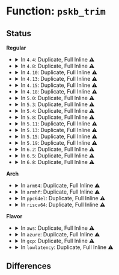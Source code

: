 # Function: <code>pskb_trim</code>

## Status
<b>Regular</b>
<ul>
<li>
<details>
<summary>In <code>4.4</code>: Duplicate, Full Inline ⚠️</summary>

**Collision:** Static Duplication

**Inline:** Full

**Transformation:** False

**Instances:**

```
In net/core/skbuff.c (ffffffff81708db8)
Location: include/linux/skbuff.h:2183
Inline: True
Inline callers:
  - net/core/skbuff.c:___pskb_trim
  - net/core/skbuff.c:skb_segment
```
```
In net/core/filter.c (ffffffff81730acf)
Location: include/linux/skbuff.h:2183
Inline: True
Inline callers:
  - net/core/filter.c:sk_filter
```
```
In net/ipv4/ip_output.c (ffffffff8175dc78)
Location: include/linux/skbuff.h:2183
Inline: True
Inline callers:
  - net/ipv4/ip_output.c:ip_append_page
```
```
In net/ipv6/ip6_output.c (ffffffff817c651d)
Location: include/linux/skbuff.h:2183
Inline: True
```
```
In net/packet/af_packet.c (ffffffff81808b9f)
Location: include/linux/skbuff.h:2183
Inline: True
Inline callers:
  - net/packet/af_packet.c:packet_rcv
```
</details>
</li>
<li>
<details>
<summary>In <code>4.8</code>: Duplicate, Full Inline ⚠️</summary>

**Collision:** Static Duplication

**Inline:** Full

**Transformation:** False

**Instances:**

```
In net/core/skbuff.c (ffffffff8177084a)
Location: include/linux/skbuff.h:2318
Inline: True
Inline callers:
  - net/core/skbuff.c:pskb_extract
  - net/core/skbuff.c:skb_segment
  - net/core/skbuff.c:___pskb_trim
```
```
In net/core/filter.c (ffffffff8179b795)
Location: include/linux/skbuff.h:2318
Inline: True
Inline callers:
  - net/core/filter.c:sk_filter_trim_cap
```
```
In net/ipv4/ip_output.c (ffffffff817cb144)
Location: include/linux/skbuff.h:2318
Inline: True
Inline callers:
  - net/ipv4/ip_output.c:ip_append_page
```
```
In net/ipv6/ip6_output.c (ffffffff81833608)
Location: include/linux/skbuff.h:2318
Inline: True
```
```
In net/packet/af_packet.c (ffffffff8187a1c8)
Location: include/linux/skbuff.h:2318
Inline: True
Inline callers:
  - net/packet/af_packet.c:packet_rcv
```
</details>
</li>
<li>
<details>
<summary>In <code>4.10</code>: Duplicate, Full Inline ⚠️</summary>

**Collision:** Static Duplication

**Inline:** Full

**Transformation:** False

**Instances:**

```
In net/core/skbuff.c (ffffffff8179d9ba)
Location: include/linux/skbuff.h:2340
Inline: True
Inline callers:
  - net/core/skbuff.c:pskb_extract
  - net/core/skbuff.c:skb_segment
  - net/core/skbuff.c:___pskb_trim
```
```
In net/core/filter.c (ffffffff817ca944)
Location: include/linux/skbuff.h:2340
Inline: True
```
```
In net/ipv4/ip_output.c (ffffffff817fad99)
Location: include/linux/skbuff.h:2340
Inline: True
Inline callers:
  - net/ipv4/ip_output.c:ip_append_page
```
```
In net/ipv6/ip6_output.c (ffffffff81865098)
Location: include/linux/skbuff.h:2340
Inline: True
```
```
In net/packet/af_packet.c (ffffffff818aea38)
Location: include/linux/skbuff.h:2340
Inline: True
Inline callers:
  - net/packet/af_packet.c:packet_rcv
```
</details>
</li>
<li>
<details>
<summary>In <code>4.13</code>: Duplicate, Full Inline ⚠️</summary>

**Collision:** Static Duplication

**Inline:** Full

**Transformation:** False

**Instances:**

```
In net/core/skbuff.c (ffffffff817be76a)
Location: include/linux/skbuff.h:2389
Inline: True
Inline callers:
  - net/core/skbuff.c:pskb_extract
  - net/core/skbuff.c:skb_segment
  - net/core/skbuff.c:___pskb_trim
```
```
In net/core/filter.c (ffffffff817e9b12)
Location: include/linux/skbuff.h:2389
Inline: True
```
```
In net/ipv4/ip_output.c (ffffffff8181b173)
Location: include/linux/skbuff.h:2389
Inline: True
Inline callers:
  - net/ipv4/ip_output.c:ip_append_page
```
```
In net/ipv6/ip6_output.c (ffffffff8188884a)
Location: include/linux/skbuff.h:2389
Inline: True
```
```
In net/packet/af_packet.c (ffffffff818d3784)
Location: include/linux/skbuff.h:2389
Inline: True
Inline callers:
  - net/packet/af_packet.c:packet_rcv
```
</details>
</li>
<li>
<details>
<summary>In <code>4.15</code>: Duplicate, Full Inline ⚠️</summary>

**Collision:** Static Duplication

**Inline:** Full

**Transformation:** False

**Instances:**

```
In net/core/skbuff.c (ffffffff81837eda)
Location: include/linux/skbuff.h:2476
Inline: True
Inline callers:
  - net/core/skbuff.c:pskb_extract
  - net/core/skbuff.c:skb_segment
  - net/core/skbuff.c:___pskb_trim
```
```
In net/core/filter.c (ffffffff81865187)
Location: include/linux/skbuff.h:2476
Inline: True
```
```
In net/ipv4/ip_output.c (ffffffff8189a13a)
Location: include/linux/skbuff.h:2476
Inline: True
Inline callers:
  - net/ipv4/ip_output.c:ip_append_page
```
```
In net/ipv6/ip6_output.c (ffffffff8190ab8d)
Location: include/linux/skbuff.h:2476
Inline: True
```
```
In net/packet/af_packet.c (ffffffff819586cd)
Location: include/linux/skbuff.h:2476
Inline: True
Inline callers:
  - net/packet/af_packet.c:packet_rcv
```
</details>
</li>
<li>
<details>
<summary>In <code>4.18</code>: Duplicate, Full Inline ⚠️</summary>

**Collision:** Static Duplication

**Inline:** Full

**Transformation:** False

**Instances:**

```
In drivers/net/tun.c (ffffffff8173d677)
Location: include/linux/skbuff.h:2488
Inline: True
Inline callers:
  - drivers/net/tun.c:tun_net_xmit
```
```
In net/core/skbuff.c (ffffffff818825aa)
Location: include/linux/skbuff.h:2488
Inline: True
Inline callers:
  - net/core/skbuff.c:pskb_extract
  - net/core/skbuff.c:skb_segment
  - net/core/skbuff.c:___pskb_trim
```
```
In net/core/filter.c (ffffffff818b2ca9)
Location: include/linux/skbuff.h:2488
Inline: True
```
```
In net/ipv4/ip_output.c (ffffffff818ee5ee)
Location: include/linux/skbuff.h:2488
Inline: True
Inline callers:
  - net/ipv4/ip_output.c:ip_append_page
```
```
In net/ipv6/ip6_output.c (ffffffff81961fe8)
Location: include/linux/skbuff.h:2488
Inline: True
```
```
In net/packet/af_packet.c (ffffffff819b2114)
Location: include/linux/skbuff.h:2488
Inline: True
Inline callers:
  - net/packet/af_packet.c:packet_rcv
```
</details>
</li>
<li>
<details>
<summary>In <code>5.0</code>: Duplicate, Full Inline ⚠️</summary>

**Collision:** Static Duplication

**Inline:** Full

**Transformation:** False

**Instances:**

```
In drivers/net/tun.c (ffffffff8176105a)
Location: include/linux/skbuff.h:2564
Inline: True
Inline callers:
  - drivers/net/tun.c:tun_net_xmit
```
```
In net/core/skbuff.c (ffffffff818a306a)
Location: include/linux/skbuff.h:2564
Inline: True
Inline callers:
  - net/core/skbuff.c:pskb_extract
  - net/core/skbuff.c:skb_segment
  - net/core/skbuff.c:___pskb_trim
```
```
In net/core/filter.c (ffffffff818d5bd2)
Location: include/linux/skbuff.h:2564
Inline: True
Inline callers:
  - net/core/filter.c:sk_filter_trim_cap
```
```
In net/ipv4/ip_output.c (ffffffff8191bdaf)
Location: include/linux/skbuff.h:2564
Inline: True
Inline callers:
  - net/ipv4/ip_output.c:ip_append_page
```
```
In net/ipv6/ip6_output.c (ffffffff81996a0e)
Location: include/linux/skbuff.h:2564
Inline: True
```
```
In net/packet/af_packet.c (ffffffff819e903b)
Location: include/linux/skbuff.h:2564
Inline: True
Inline callers:
  - net/packet/af_packet.c:packet_rcv
```
</details>
</li>
<li>
<details>
<summary>In <code>5.3</code>: Duplicate, Full Inline ⚠️</summary>

**Collision:** Static Duplication

**Inline:** Full

**Transformation:** False

**Instances:**

```
In drivers/net/tun.c (ffffffff8179ecdb)
Location: include/linux/skbuff.h:2650
Inline: True
Inline callers:
  - drivers/net/tun.c:tun_net_xmit
```
```
In net/core/skbuff.c (ffffffff818edcfb)
Location: include/linux/skbuff.h:2650
Inline: True
Inline callers:
  - net/core/skbuff.c:pskb_extract
  - net/core/skbuff.c:skb_segment
  - net/core/skbuff.c:___pskb_trim
```
```
In net/core/filter.c (ffffffff81923378)
Location: include/linux/skbuff.h:2650
Inline: True
Inline callers:
  - net/core/filter.c:sk_filter_trim_cap
```
```
In net/ipv4/ip_output.c (ffffffff8197e0b0)
Location: include/linux/skbuff.h:2650
Inline: True
Inline callers:
  - net/ipv4/ip_output.c:ip_append_page
```
```
In net/ipv4/tcp.c (ffffffff8198a833)
Location: include/linux/skbuff.h:2650
Inline: True
Inline callers:
  - net/ipv4/tcp.c:sk_stream_alloc_skb
```
```
In net/ipv6/ip6_output.c (ffffffff81a02f57)
Location: include/linux/skbuff.h:2650
Inline: True
```
```
In net/packet/af_packet.c (ffffffff81a574ae)
Location: include/linux/skbuff.h:2650
Inline: True
Inline callers:
  - net/packet/af_packet.c:packet_rcv
```
</details>
</li>
<li>
<details>
<summary>In <code>5.4</code>: Duplicate, Full Inline ⚠️</summary>

**Collision:** Static Duplication

**Inline:** Full

**Transformation:** False

**Instances:**

```
In drivers/net/tun.c (ffffffff817c349e)
Location: include/linux/skbuff.h:2664
Inline: True
Inline callers:
  - drivers/net/tun.c:tun_net_xmit
```
```
In net/core/skbuff.c (ffffffff8191fdfb)
Location: include/linux/skbuff.h:2664
Inline: True
Inline callers:
  - net/core/skbuff.c:pskb_extract
  - net/core/skbuff.c:pskb_extract
  - net/core/skbuff.c:skb_segment
  - net/core/skbuff.c:skb_segment
  - net/core/skbuff.c:___pskb_trim
  - net/core/skbuff.c:___pskb_trim
```
```
In net/core/filter.c (ffffffff81955635)
Location: include/linux/skbuff.h:2664
Inline: True
Inline callers:
  - net/core/filter.c:sk_filter_trim_cap
```
```
In net/ipv4/ip_output.c (ffffffff819b49cb)
Location: include/linux/skbuff.h:2664
Inline: True
Inline callers:
  - net/ipv4/ip_output.c:ip_append_page
```
```
In net/ipv4/tcp.c (ffffffff819c11b1)
Location: include/linux/skbuff.h:2664
Inline: True
```
```
In net/ipv6/ip6_output.c (ffffffff81a39b2c)
Location: include/linux/skbuff.h:2664
Inline: True
```
```
In net/packet/af_packet.c (ffffffff81a8e4ce)
Location: include/linux/skbuff.h:2664
Inline: True
Inline callers:
  - net/packet/af_packet.c:packet_rcv
```
</details>
</li>
<li>
<details>
<summary>In <code>5.8</code>: Duplicate, Full Inline ⚠️</summary>

**Collision:** Static Duplication

**Inline:** Full

**Transformation:** False

**Instances:**

```
In drivers/net/tun.c (ffffffff8188e772)
Location: include/linux/skbuff.h:2687
Inline: True
Inline callers:
  - drivers/net/tun.c:tun_net_xmit
```
```
In net/core/skbuff.c (ffffffff819f33d6)
Location: include/linux/skbuff.h:2687
Inline: True
Inline callers:
  - net/core/skbuff.c:pskb_extract
  - net/core/skbuff.c:skb_segment
  - net/core/skbuff.c:___pskb_trim
```
```
In net/core/filter.c (ffffffff81a2bb30)
Location: include/linux/skbuff.h:2687
Inline: True
Inline callers:
  - net/core/filter.c:sk_filter_trim_cap
```
```
In net/ipv4/ip_output.c (ffffffff81a9ec2c)
Location: include/linux/skbuff.h:2687
Inline: True
Inline callers:
  - net/ipv4/ip_output.c:ip_append_page
  - net/ipv4/ip_output.c:__ip_append_data
```
```
In net/ipv4/tcp.c (ffffffff81aac8e1)
Location: include/linux/skbuff.h:2687
Inline: True
Inline callers:
  - net/ipv4/tcp.c:sk_stream_alloc_skb
```
```
In net/xfrm/espintcp.c (ffffffff81b228eb)
Location: include/linux/skbuff.h:2687
Inline: True
Inline callers:
  - net/xfrm/espintcp.c:espintcp_rcv
```
```
In net/ipv6/ip6_output.c (ffffffff81b2f2f0)
Location: include/linux/skbuff.h:2687
Inline: True
```
```
In net/packet/af_packet.c (ffffffff81b8b06a)
Location: include/linux/skbuff.h:2687
Inline: True
Inline callers:
  - net/packet/af_packet.c:packet_rcv
```
</details>
</li>
<li>
<details>
<summary>In <code>5.11</code>: Duplicate, Full Inline ⚠️</summary>

**Collision:** Static Duplication

**Inline:** Full

**Transformation:** False

**Instances:**

```
In drivers/net/tun.c (ffffffff8189d0dc)
Location: include/linux/skbuff.h:2713
Inline: True
Inline callers:
  - drivers/net/tun.c:tun_net_xmit
```
```
In net/core/skbuff.c (ffffffff819f3406)
Location: include/linux/skbuff.h:2713
Inline: True
Inline callers:
  - net/core/skbuff.c:pskb_extract
  - net/core/skbuff.c:skb_segment
  - net/core/skbuff.c:___pskb_trim
```
```
In net/core/filter.c (ffffffff81a2d0cf)
Location: include/linux/skbuff.h:2713
Inline: True
Inline callers:
  - net/core/filter.c:sk_filter_trim_cap
```
```
In net/ipv4/ip_output.c (ffffffff81aa8b6a)
Location: include/linux/skbuff.h:2713
Inline: True
Inline callers:
  - net/ipv4/ip_output.c:ip_append_page
  - net/ipv4/ip_output.c:__ip_append_data
```
```
In net/ipv4/tcp.c (ffffffff81ab4237)
Location: include/linux/skbuff.h:2713
Inline: True
Inline callers:
  - net/ipv4/tcp.c:sk_stream_alloc_skb
```
```
In net/ipv4/ip_tunnel_core.c (ffffffff81b068b9)
Location: include/linux/skbuff.h:2713
Inline: True
Inline callers:
  - net/ipv4/ip_tunnel_core.c:iptunnel_pmtud_build_icmpv6
  - net/ipv4/ip_tunnel_core.c:iptunnel_pmtud_build_icmp
```
```
In net/xfrm/espintcp.c (ffffffff81b3159b)
Location: include/linux/skbuff.h:2713
Inline: True
Inline callers:
  - net/xfrm/espintcp.c:espintcp_rcv
```
```
In net/ipv6/ip6_output.c (ffffffff81b3dd3d)
Location: include/linux/skbuff.h:2713
Inline: True
```
```
In net/packet/af_packet.c (ffffffff81b9a089)
Location: include/linux/skbuff.h:2713
Inline: True
Inline callers:
  - net/packet/af_packet.c:packet_rcv
```
</details>
</li>
<li>
<details>
<summary>In <code>5.13</code>: Duplicate, Full Inline ⚠️</summary>

**Collision:** Static Duplication

**Inline:** Full

**Transformation:** False

**Instances:**

```
In drivers/net/tun.c (ffffffff8187f90c)
Location: include/linux/skbuff.h:2729
Inline: True
Inline callers:
  - drivers/net/tun.c:tun_net_xmit
```
```
In net/core/skbuff.c (ffffffff819d9666)
Location: include/linux/skbuff.h:2729
Inline: True
Inline callers:
  - net/core/skbuff.c:pskb_extract
  - net/core/skbuff.c:skb_segment
  - net/core/skbuff.c:___pskb_trim
```
```
In net/core/filter.c (ffffffff81a14166)
Location: include/linux/skbuff.h:2729
Inline: True
Inline callers:
  - net/core/filter.c:sk_filter_trim_cap
```
```
In net/ipv4/ip_output.c (ffffffff81a93c86)
Location: include/linux/skbuff.h:2729
Inline: True
Inline callers:
  - net/ipv4/ip_output.c:ip_append_page
  - net/ipv4/ip_output.c:__ip_append_data
```
```
In net/ipv4/tcp.c (ffffffff81a9f3a7)
Location: include/linux/skbuff.h:2729
Inline: True
Inline callers:
  - net/ipv4/tcp.c:sk_stream_alloc_skb
```
```
In net/ipv4/ip_tunnel_core.c (ffffffff81af1fcc)
Location: include/linux/skbuff.h:2729
Inline: True
Inline callers:
  - net/ipv4/ip_tunnel_core.c:iptunnel_pmtud_build_icmpv6
  - net/ipv4/ip_tunnel_core.c:iptunnel_pmtud_build_icmp
```
```
In net/xfrm/espintcp.c (ffffffff81b1f211)
Location: include/linux/skbuff.h:2729
Inline: True
Inline callers:
  - net/xfrm/espintcp.c:espintcp_rcv
```
```
In net/ipv6/ip6_output.c (ffffffff81b2b1f8)
Location: include/linux/skbuff.h:2729
Inline: True
```
```
In net/packet/af_packet.c (ffffffff81b88ffb)
Location: include/linux/skbuff.h:2729
Inline: True
Inline callers:
  - net/packet/af_packet.c:packet_rcv
```
</details>
</li>
<li>
<details>
<summary>In <code>5.15</code>: Duplicate, Full Inline ⚠️</summary>

**Collision:** Static Duplication

**Inline:** Full

**Transformation:** False

**Instances:**

```
In drivers/net/tun.c (ffffffff81910a95)
Location: include/linux/skbuff.h:2758
Inline: True
Inline callers:
  - drivers/net/tun.c:tun_net_xmit
```
```
In net/core/skbuff.c (ffffffff81a89626)
Location: include/linux/skbuff.h:2758
Inline: True
Inline callers:
  - net/core/skbuff.c:pskb_extract
  - net/core/skbuff.c:skb_segment
  - net/core/skbuff.c:___pskb_trim
```
```
In net/core/filter.c (ffffffff81ac5a36)
Location: include/linux/skbuff.h:2758
Inline: True
Inline callers:
  - net/core/filter.c:sk_filter_trim_cap
```
```
In net/ipv4/ip_output.c (ffffffff81b4f0cf)
Location: include/linux/skbuff.h:2758
Inline: True
Inline callers:
  - net/ipv4/ip_output.c:ip_append_page
  - net/ipv4/ip_output.c:__ip_append_data
```
```
In net/ipv4/tcp.c (ffffffff81b5b157)
Location: include/linux/skbuff.h:2758
Inline: True
Inline callers:
  - net/ipv4/tcp.c:sk_stream_alloc_skb
```
```
In net/ipv4/ip_tunnel_core.c (ffffffff81bb24dc)
Location: include/linux/skbuff.h:2758
Inline: True
Inline callers:
  - net/ipv4/ip_tunnel_core.c:iptunnel_pmtud_build_icmpv6
  - net/ipv4/ip_tunnel_core.c:iptunnel_pmtud_build_icmp
```
```
In net/xfrm/espintcp.c (ffffffff81be3d51)
Location: include/linux/skbuff.h:2758
Inline: True
Inline callers:
  - net/xfrm/espintcp.c:espintcp_rcv
```
```
In net/ipv6/ip6_output.c (ffffffff81bf131b)
Location: include/linux/skbuff.h:2758
Inline: True
```
```
In net/packet/af_packet.c (ffffffff81c5510b)
Location: include/linux/skbuff.h:2758
Inline: True
Inline callers:
  - net/packet/af_packet.c:packet_rcv
```
</details>
</li>
<li>
<details>
<summary>In <code>5.19</code>: Duplicate, Full Inline ⚠️</summary>

**Collision:** Static Duplication

**Inline:** Full

**Transformation:** False

**Instances:**

```
In drivers/net/tun.c (ffffffff81a6086a)
Location: include/linux/skbuff.h:3127
Inline: True
Inline callers:
  - drivers/net/tun.c:tun_net_xmit
```
```
In net/core/skbuff.c (ffffffff81bfe959)
Location: include/linux/skbuff.h:3127
Inline: True
Inline callers:
  - net/core/skbuff.c:pskb_extract
  - net/core/skbuff.c:skb_segment
  - net/core/skbuff.c:___pskb_trim
```
```
In net/core/filter.c (ffffffff81c3ca05)
Location: include/linux/skbuff.h:3127
Inline: True
Inline callers:
  - net/core/filter.c:sk_filter_trim_cap
```
```
In net/ipv4/ip_output.c (ffffffff81cdca2a)
Location: include/linux/skbuff.h:3127
Inline: True
Inline callers:
  - net/ipv4/ip_output.c:ip_append_page
  - net/ipv4/ip_output.c:__ip_append_data
```
```
In net/ipv4/ip_tunnel_core.c (ffffffff81d45ca4)
Location: include/linux/skbuff.h:3127
Inline: True
Inline callers:
  - net/ipv4/ip_tunnel_core.c:iptunnel_pmtud_build_icmpv6
  - net/ipv4/ip_tunnel_core.c:iptunnel_pmtud_build_icmp
```
```
In net/xfrm/espintcp.c (ffffffff81d7adad)
Location: include/linux/skbuff.h:3127
Inline: True
Inline callers:
  - net/xfrm/espintcp.c:espintcp_rcv
```
```
In net/ipv6/ip6_output.c (ffffffff81d89b38)
Location: include/linux/skbuff.h:3127
Inline: True
```
```
In net/packet/af_packet.c (ffffffff81df4840)
Location: include/linux/skbuff.h:3127
Inline: True
Inline callers:
  - net/packet/af_packet.c:packet_rcv
```
</details>
</li>
<li>
<details>
<summary>In <code>6.2</code>: Duplicate, Full Inline ⚠️</summary>

**Collision:** Static Duplication

**Inline:** Full

**Transformation:** False

**Instances:**

```
In drivers/net/tun.c (ffffffff81bece2b)
Location: include/linux/skbuff.h:3021
Inline: True
Inline callers:
  - drivers/net/tun.c:tun_net_xmit
```
```
In net/core/skbuff.c (ffffffff81dad389)
Location: include/linux/skbuff.h:3021
Inline: True
Inline callers:
  - net/core/skbuff.c:pskb_extract
  - net/core/skbuff.c:skb_segment
  - net/core/skbuff.c:___pskb_trim
```
```
In net/core/filter.c (ffffffff81dfa437)
Location: include/linux/skbuff.h:3021
Inline: True
Inline callers:
  - net/core/filter.c:sk_filter_trim_cap
```
```
In net/ipv4/ip_output.c (ffffffff81e9d48a)
Location: include/linux/skbuff.h:3021
Inline: True
Inline callers:
  - net/ipv4/ip_output.c:ip_append_page
  - net/ipv4/ip_output.c:__ip_append_data
```
```
In net/ipv4/ip_tunnel_core.c (ffffffff81f0f06b)
Location: include/linux/skbuff.h:3021
Inline: True
Inline callers:
  - net/ipv4/ip_tunnel_core.c:iptunnel_pmtud_build_icmpv6
  - net/ipv4/ip_tunnel_core.c:iptunnel_pmtud_build_icmp
```
```
In net/xfrm/espintcp.c (ffffffff81f480cd)
Location: include/linux/skbuff.h:3021
Inline: True
Inline callers:
  - net/xfrm/espintcp.c:espintcp_rcv
```
```
In net/ipv6/ip6_output.c (ffffffff81f579ee)
Location: include/linux/skbuff.h:3021
Inline: True
```
```
In net/packet/af_packet.c (ffffffff81fc9ad0)
Location: include/linux/skbuff.h:3021
Inline: True
Inline callers:
  - net/packet/af_packet.c:packet_rcv
```
</details>
</li>
<li>
<details>
<summary>In <code>6.5</code>: Duplicate, Full Inline ⚠️</summary>

**Collision:** Static Duplication

**Inline:** Full

**Transformation:** False

**Instances:**

```
In drivers/net/tun.c (ffffffff81c4532c)
Location: include/linux/skbuff.h:3075
Inline: True
Inline callers:
  - drivers/net/tun.c:tun_net_xmit
```
```
In net/core/skbuff.c (ffffffff81e1d289)
Location: include/linux/skbuff.h:3075
Inline: True
Inline callers:
  - net/core/skbuff.c:pskb_extract
  - net/core/skbuff.c:skb_segment
  - net/core/skbuff.c:___pskb_trim
```
```
In net/core/filter.c (ffffffff81e6b7e8)
Location: include/linux/skbuff.h:3075
Inline: True
Inline callers:
  - net/core/filter.c:sk_filter_trim_cap
```
```
In net/ipv4/ip_output.c (ffffffff81efa9d4)
Location: include/linux/skbuff.h:3075
Inline: True
Inline callers:
  - net/ipv4/ip_output.c:__ip_append_data
```
```
In net/ipv4/ip_tunnel_core.c (ffffffff81f6ed69)
Location: include/linux/skbuff.h:3075
Inline: True
Inline callers:
  - net/ipv4/ip_tunnel_core.c:iptunnel_pmtud_build_icmpv6
  - net/ipv4/ip_tunnel_core.c:iptunnel_pmtud_build_icmp
```
```
In net/xfrm/espintcp.c (ffffffff81fa7bcd)
Location: include/linux/skbuff.h:3075
Inline: True
Inline callers:
  - net/xfrm/espintcp.c:espintcp_rcv
```
```
In net/ipv6/ip6_output.c (ffffffff81fb74b8)
Location: include/linux/skbuff.h:3075
Inline: True
```
```
In net/packet/af_packet.c (ffffffff8202a3fa)
Location: include/linux/skbuff.h:3075
Inline: True
Inline callers:
  - net/packet/af_packet.c:packet_rcv
```
</details>
</li>
<li>
<details>
<summary>In <code>6.8</code>: Duplicate, Full Inline ⚠️</summary>

**Collision:** Static Duplication

**Inline:** Full

**Transformation:** False

**Instances:**

```
In drivers/net/tun.c (ffffffff81cfac5c)
Location: include/linux/skbuff.h:3082
Inline: True
Inline callers:
  - drivers/net/tun.c:tun_net_xmit
```
```
In net/core/skbuff.c (ffffffff81eda979)
Location: include/linux/skbuff.h:3082
Inline: True
Inline callers:
  - net/core/skbuff.c:pskb_extract
  - net/core/skbuff.c:skb_segment
  - net/core/skbuff.c:___pskb_trim
```
```
In net/core/filter.c (ffffffff81f2a998)
Location: include/linux/skbuff.h:3082
Inline: True
Inline callers:
  - net/core/filter.c:sk_filter_trim_cap
```
```
In net/ipv4/ip_output.c (ffffffff81fbe921)
Location: include/linux/skbuff.h:3082
Inline: True
Inline callers:
  - net/ipv4/ip_output.c:__ip_append_data
```
```
In net/ipv4/ip_tunnel_core.c (ffffffff82035489)
Location: include/linux/skbuff.h:3082
Inline: True
Inline callers:
  - net/ipv4/ip_tunnel_core.c:iptunnel_pmtud_build_icmpv6
  - net/ipv4/ip_tunnel_core.c:iptunnel_pmtud_build_icmp
```
```
In net/xfrm/espintcp.c (ffffffff82074e8d)
Location: include/linux/skbuff.h:3082
Inline: True
Inline callers:
  - net/xfrm/espintcp.c:espintcp_rcv
```
```
In net/ipv6/ip6_output.c (ffffffff82084b15)
Location: include/linux/skbuff.h:3082
Inline: True
```
```
In net/packet/af_packet.c (ffffffff820f9efc)
Location: include/linux/skbuff.h:3082
Inline: True
Inline callers:
  - net/packet/af_packet.c:packet_rcv
```
</details>
</li>
</ul>
<b>Arch</b>
<ul>
<li>
<details>
<summary>In <code>arm64</code>: Duplicate, Full Inline ⚠️</summary>

**Collision:** Static Duplication

**Inline:** Full

**Transformation:** False

**Instances:**

```
In drivers/net/tun.c (ffff8000109dee8c)
Location: include/linux/skbuff.h:2664
Inline: True
Inline callers:
  - drivers/net/tun.c:tun_net_xmit
```
```
In net/core/skbuff.c (ffff800010bba88c)
Location: include/linux/skbuff.h:2664
Inline: True
Inline callers:
  - net/core/skbuff.c:pskb_extract
  - net/core/skbuff.c:skb_segment
  - net/core/skbuff.c:___pskb_trim
```
```
In net/core/filter.c (ffff800010c02094)
Location: include/linux/skbuff.h:2664
Inline: True
Inline callers:
  - net/core/filter.c:sk_filter_trim_cap
```
```
In net/ipv4/ip_output.c (ffff800010c651f8)
Location: include/linux/skbuff.h:2664
Inline: True
Inline callers:
  - net/ipv4/ip_output.c:ip_append_page
```
```
In net/ipv4/tcp.c (ffff800010c73f58)
Location: include/linux/skbuff.h:2664
Inline: True
Inline callers:
  - net/ipv4/tcp.c:sk_stream_alloc_skb
```
```
In net/ipv6/ip6_output.c (ffff800010cf99a8)
Location: include/linux/skbuff.h:2664
Inline: True
```
```
In net/packet/af_packet.c (ffff800010d5b698)
Location: include/linux/skbuff.h:2664
Inline: True
Inline callers:
  - net/packet/af_packet.c:packet_rcv
```
</details>
</li>
<li>
<details>
<summary>In <code>armhf</code>: Duplicate, Full Inline ⚠️</summary>

**Collision:** Static Duplication

**Inline:** Full

**Transformation:** False

**Instances:**

```
In drivers/net/tun.c (c0ac2a90)
Location: include/linux/skbuff.h:2664
Inline: True
Inline callers:
  - drivers/net/tun.c:tun_net_xmit
```
```
In net/core/skbuff.c (c0cd7038)
Location: include/linux/skbuff.h:2664
Inline: True
Inline callers:
  - net/core/skbuff.c:pskb_extract
  - net/core/skbuff.c:skb_segment
  - net/core/skbuff.c:___pskb_trim
```
```
In net/core/filter.c (c0d104e0)
Location: include/linux/skbuff.h:2664
Inline: True
Inline callers:
  - net/core/filter.c:sk_filter_trim_cap
```
```
In net/ipv4/ip_output.c (c0d74e04)
Location: include/linux/skbuff.h:2664
Inline: True
Inline callers:
  - net/ipv4/ip_output.c:ip_append_page
  - net/ipv4/ip_output.c:__ip_append_data
```
```
In net/ipv4/tcp.c (c0d82594)
Location: include/linux/skbuff.h:2664
Inline: True
Inline callers:
  - net/ipv4/tcp.c:sk_stream_alloc_skb
```
```
In net/ipv6/ip6_output.c (c0e012c0)
Location: include/linux/skbuff.h:2664
Inline: True
Inline callers:
  - net/ipv6/ip6_output.c:__ip6_append_data
```
```
In net/packet/af_packet.c (c0e5b7ac)
Location: include/linux/skbuff.h:2664
Inline: True
Inline callers:
  - net/packet/af_packet.c:packet_rcv
```
</details>
</li>
<li>
<details>
<summary>In <code>ppc64el</code>: Duplicate, Full Inline ⚠️</summary>

**Collision:** Static Duplication

**Inline:** Full

**Transformation:** False

**Instances:**

```
In drivers/net/tun.c (c000000000aa07d0)
Location: include/linux/skbuff.h:2664
Inline: True
Inline callers:
  - drivers/net/tun.c:tun_net_xmit
```
```
In net/core/skbuff.c (c000000000c934e4)
Location: include/linux/skbuff.h:2664
Inline: True
Inline callers:
  - net/core/skbuff.c:pskb_extract
  - net/core/skbuff.c:skb_segment
  - net/core/skbuff.c:___pskb_trim
```
```
In net/core/filter.c (c000000000cdce6c)
Location: include/linux/skbuff.h:2664
Inline: True
Inline callers:
  - net/core/filter.c:sk_filter_trim_cap
```
```
In net/ipv4/ip_output.c (c000000000d69608)
Location: include/linux/skbuff.h:2664
Inline: True
Inline callers:
  - net/ipv4/ip_output.c:ip_append_page
```
```
In net/ipv4/tcp.c (c000000000d7aecc)
Location: include/linux/skbuff.h:2664
Inline: True
Inline callers:
  - net/ipv4/tcp.c:sk_stream_alloc_skb
```
```
In net/ipv6/ip6_output.c (c000000000e218b4)
Location: include/linux/skbuff.h:2664
Inline: True
```
```
In net/packet/af_packet.c (c000000000e95c3c)
Location: include/linux/skbuff.h:2664
Inline: True
Inline callers:
  - net/packet/af_packet.c:packet_rcv
```
</details>
</li>
<li>
<details>
<summary>In <code>riscv64</code>: Duplicate, Full Inline ⚠️</summary>

**Collision:** Static Duplication

**Inline:** Full

**Transformation:** False

**Instances:**

```
In drivers/net/tun.c (ffffffe0006280f8)
Location: include/linux/skbuff.h:2664
Inline: True
Inline callers:
  - drivers/net/tun.c:tun_net_xmit
```
```
In net/core/skbuff.c (ffffffe000749acc)
Location: include/linux/skbuff.h:2664
Inline: True
Inline callers:
  - net/core/skbuff.c:pskb_extract
  - net/core/skbuff.c:skb_segment
  - net/core/skbuff.c:___pskb_trim
```
```
In net/core/filter.c (ffffffe0007785d2)
Location: include/linux/skbuff.h:2664
Inline: True
Inline callers:
  - net/core/filter.c:sk_filter_trim_cap
```
```
In net/ipv4/ip_output.c (ffffffe0007cca72)
Location: include/linux/skbuff.h:2664
Inline: True
Inline callers:
  - net/ipv4/ip_output.c:ip_append_page
```
```
In net/ipv4/tcp.c (ffffffe0007d7522)
Location: include/linux/skbuff.h:2664
Inline: True
```
```
In net/ipv6/ip6_output.c (ffffffe000845742)
Location: include/linux/skbuff.h:2664
Inline: True
```
```
In net/packet/af_packet.c (ffffffe0008927fe)
Location: include/linux/skbuff.h:2664
Inline: True
Inline callers:
  - net/packet/af_packet.c:packet_rcv
```
</details>
</li>
</ul>
<b>Flavor</b>
<ul>
<li>
<details>
<summary>In <code>aws</code>: Duplicate, Full Inline ⚠️</summary>

**Collision:** Static Duplication

**Inline:** Full

**Transformation:** False

**Instances:**

```
In drivers/net/tun.c (ffffffff81787f6e)
Location: include/linux/skbuff.h:2664
Inline: True
Inline callers:
  - drivers/net/tun.c:tun_net_xmit
```
```
In net/core/skbuff.c (ffffffff818bfdfb)
Location: include/linux/skbuff.h:2664
Inline: True
Inline callers:
  - net/core/skbuff.c:pskb_extract
  - net/core/skbuff.c:pskb_extract
  - net/core/skbuff.c:skb_segment
  - net/core/skbuff.c:skb_segment
  - net/core/skbuff.c:___pskb_trim
  - net/core/skbuff.c:___pskb_trim
```
```
In net/core/filter.c (ffffffff818f5605)
Location: include/linux/skbuff.h:2664
Inline: True
Inline callers:
  - net/core/filter.c:sk_filter_trim_cap
```
```
In net/ipv4/ip_output.c (ffffffff8195483b)
Location: include/linux/skbuff.h:2664
Inline: True
Inline callers:
  - net/ipv4/ip_output.c:ip_append_page
```
```
In net/ipv4/tcp.c (ffffffff81961021)
Location: include/linux/skbuff.h:2664
Inline: True
```
```
In net/ipv6/ip6_output.c (ffffffff819d91bc)
Location: include/linux/skbuff.h:2664
Inline: True
```
```
In net/packet/af_packet.c (ffffffff81a2db5e)
Location: include/linux/skbuff.h:2664
Inline: True
Inline callers:
  - net/packet/af_packet.c:packet_rcv
```
</details>
</li>
<li>
<details>
<summary>In <code>azure</code>: Duplicate, Full Inline ⚠️</summary>

**Collision:** Static Duplication

**Inline:** Full

**Transformation:** False

**Instances:**

```
In drivers/net/tun.c (ffffffff817678be)
Location: include/linux/skbuff.h:2664
Inline: True
Inline callers:
  - drivers/net/tun.c:tun_net_xmit
```
```
In net/core/skbuff.c (ffffffff81879d3b)
Location: include/linux/skbuff.h:2664
Inline: True
Inline callers:
  - net/core/skbuff.c:pskb_extract
  - net/core/skbuff.c:pskb_extract
  - net/core/skbuff.c:skb_segment
  - net/core/skbuff.c:skb_segment
  - net/core/skbuff.c:___pskb_trim
  - net/core/skbuff.c:___pskb_trim
```
```
In net/core/filter.c (ffffffff818af435)
Location: include/linux/skbuff.h:2664
Inline: True
Inline callers:
  - net/core/filter.c:sk_filter_trim_cap
```
```
In net/ipv4/ip_output.c (ffffffff8190e32b)
Location: include/linux/skbuff.h:2664
Inline: True
Inline callers:
  - net/ipv4/ip_output.c:ip_append_page
```
```
In net/ipv4/tcp.c (ffffffff8191ab11)
Location: include/linux/skbuff.h:2664
Inline: True
```
```
In net/ipv6/ip6_output.c (ffffffff81995f7c)
Location: include/linux/skbuff.h:2664
Inline: True
```
```
In net/packet/af_packet.c (ffffffff819ead4e)
Location: include/linux/skbuff.h:2664
Inline: True
Inline callers:
  - net/packet/af_packet.c:packet_rcv
```
</details>
</li>
<li>
<details>
<summary>In <code>gcp</code>: Duplicate, Full Inline ⚠️</summary>

**Collision:** Static Duplication

**Inline:** Full

**Transformation:** False

**Instances:**

```
In drivers/net/tun.c (ffffffff817b831e)
Location: include/linux/skbuff.h:2664
Inline: True
Inline callers:
  - drivers/net/tun.c:tun_net_xmit
```
```
In net/core/skbuff.c (ffffffff81910dfb)
Location: include/linux/skbuff.h:2664
Inline: True
Inline callers:
  - net/core/skbuff.c:pskb_extract
  - net/core/skbuff.c:pskb_extract
  - net/core/skbuff.c:skb_segment
  - net/core/skbuff.c:skb_segment
  - net/core/skbuff.c:___pskb_trim
  - net/core/skbuff.c:___pskb_trim
```
```
In net/core/filter.c (ffffffff81946635)
Location: include/linux/skbuff.h:2664
Inline: True
Inline callers:
  - net/core/filter.c:sk_filter_trim_cap
```
```
In net/netfilter/nfnetlink_queue.c (ffffffff81999b31)
Location: include/linux/skbuff.h:2664
Inline: True
Inline callers:
  - net/netfilter/nfnetlink_queue.c:nfqnl_recv_verdict
```
```
In net/ipv4/ip_output.c (ffffffff819bf00b)
Location: include/linux/skbuff.h:2664
Inline: True
Inline callers:
  - net/ipv4/ip_output.c:ip_append_page
```
```
In net/ipv4/tcp.c (ffffffff819cb7f1)
Location: include/linux/skbuff.h:2664
Inline: True
```
```
In net/ipv6/ip6_output.c (ffffffff81a43c3c)
Location: include/linux/skbuff.h:2664
Inline: True
```
```
In net/packet/af_packet.c (ffffffff81a9970e)
Location: include/linux/skbuff.h:2664
Inline: True
Inline callers:
  - net/packet/af_packet.c:packet_rcv
```
</details>
</li>
<li>
<details>
<summary>In <code>lowlatency</code>: Duplicate, Full Inline ⚠️</summary>

**Collision:** Static Duplication

**Inline:** Full

**Transformation:** False

**Instances:**

```
In drivers/net/tun.c (ffffffff817d0623)
Location: include/linux/skbuff.h:2664
Inline: True
Inline callers:
  - drivers/net/tun.c:tun_net_xmit
```
```
In net/core/skbuff.c (ffffffff81931f5b)
Location: include/linux/skbuff.h:2664
Inline: True
Inline callers:
  - net/core/skbuff.c:pskb_extract
  - net/core/skbuff.c:pskb_extract
  - net/core/skbuff.c:skb_segment
  - net/core/skbuff.c:skb_segment
  - net/core/skbuff.c:___pskb_trim
  - net/core/skbuff.c:___pskb_trim
```
```
In net/core/filter.c (ffffffff81967f3e)
Location: include/linux/skbuff.h:2664
Inline: True
Inline callers:
  - net/core/filter.c:sk_filter_trim_cap
```
```
In net/ipv4/ip_output.c (ffffffff819c898e)
Location: include/linux/skbuff.h:2664
Inline: True
Inline callers:
  - net/ipv4/ip_output.c:ip_append_page
```
```
In net/ipv4/tcp.c (ffffffff819d5381)
Location: include/linux/skbuff.h:2664
Inline: True
```
```
In net/ipv6/ip6_output.c (ffffffff81a4f8dc)
Location: include/linux/skbuff.h:2664
Inline: True
```
```
In net/packet/af_packet.c (ffffffff81aa451c)
Location: include/linux/skbuff.h:2664
Inline: True
Inline callers:
  - net/packet/af_packet.c:packet_rcv
```
</details>
</li>
</ul>

## Differences
